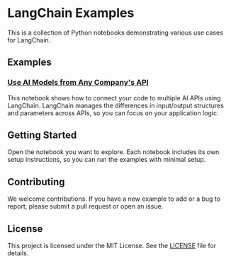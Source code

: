 # LangChain Examples

This is a collection of Python notebooks demonstrating various use cases for LangChain.

## Examples

### [Use AI Models from Any Company's API](notebooks/AI_API_Multiplexer.ipynb)

This notebook shows how to connect your code to multiple AI APIs using LangChain. LangChain manages the differences in input/output structures and parameters across APIs, so you can focus on your application logic.

## Getting Started

Open the notebook you want to explore. Each notebook includes its own setup instructions, so you can run the examples with minimal setup.

## Contributing

We welcome contributions. If you have a new example to add or a bug to report, please submit a pull request or open an issue.

## License

This project is licensed under the MIT License. See the [LICENSE](LICENSE) file for details.
